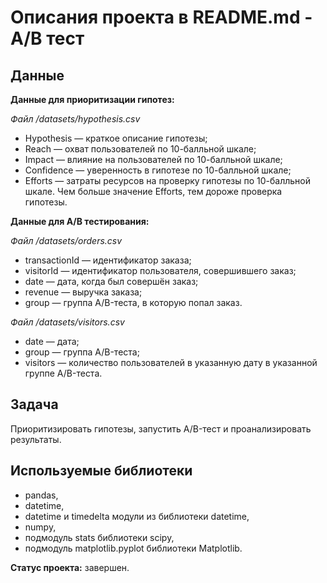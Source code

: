# Описания проекта в README.md - А/В тест

## Данные

**Данные для приоритизации гипотез:**

*Файл /datasets/hypothesis.csv* 
- Hypothesis — краткое описание гипотезы;
- Reach — охват пользователей по 10-балльной шкале;
- Impact — влияние на пользователей по 10-балльной шкале;
- Confidence — уверенность в гипотезе по 10-балльной шкале;
- Efforts — затраты ресурсов на проверку гипотезы по 10-балльной шкале. Чем больше значение Efforts, тем дороже проверка гипотезы.


**Данные для A/B тестирования:**

*Файл /datasets/orders.csv*
- transactionId — идентификатор заказа;
- visitorId — идентификатор пользователя, совершившего заказ;
- date — дата, когда был совершён заказ;
- revenue — выручка заказа;
- group — группа A/B-теста, в которую попал заказ.

*Файл /datasets/visitors.csv*
- date — дата;
- group — группа A/B-теста;
- visitors — количество пользователей в указанную дату в указанной группе A/B-теста.

## Задача

Приоритизировать гипотезы, запустить A/B-тест и проанализировать результаты. 

## Используемые библиотеки

- pandas,
- datetime,
- datetime и timedelta модули из библиотеки datetime,
- numpy,
- подмодуль stats библиотеки scipy,
- подмодуль matplotlib.pyplot библиотеки Matplotlib.

**Статус проекта:** завершен.
